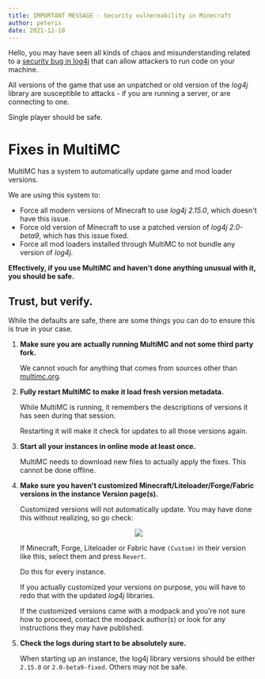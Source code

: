 ```yaml
---
title: IMPORTANT MESSAGE - Security vulnereability in Minecraft
author: peterix
date: 2021-12-10
---
```


Hello, you may have seen all kinds of chaos and misunderstanding related to a [security bug in log4j](https://nvd.nist.gov/vuln/detail/CVE-2021-44228) that can allow attackers to run code on your machine.

All versions of the game that use an unpatched or old version of the *log4j* library are susceptible to attacks - if you are running a server, or are connecting to one.

Single player should be safe.

# Fixes in MultiMC

MultiMC has a system to automatically update game and mod loader versions.

We are using this system to:
- Force all modern versions of Minecraft to use *log4j 2.15.0*, which doesn't have this issue.
- Force old version of Minecraft to use a patched version of *log4j 2.0-beta9*, which has this issue fixed.
- Force all mod loaders installed through MultiMC to not bundle any version of *log4j*.

**Effectively, if you use MultiMC and haven't done anything unusual with it, you should be safe.**

## Trust, but verify.

While the defaults are safe, there are some things you can do to ensure this is true in your case.

1. **Make sure you are actually running MultiMC and not some third party fork.**

    We cannot vouch for anything that comes from sources other than [multimc.org](https://multimc.org).

2. **Fully restart MultiMC to make it load fresh version metadata.**

    While MultiMC is running, it remembers the descriptions of versions it has seen during that session.

    Restarting it will make it check for updates to all those versions again.

3. **Start all your instances in online mode at least once.**

    MultiMC needs to download new files to actually apply the fixes. This cannot be done offline.

4. **Make sure you haven't customized Minecraft/Liteloader/Forge/Fabric versions in the instance Version page(s).**

    Customized versions will not automatically update. You may have done this without realizing, so go check:

    <p align="center">
      <img src="/images/customized_minecraft_version.png" />
    </p>

    If Minecraft, Forge, Liteloader or Fabric have `(Custom)` in their version like this, select them and press `Revert`.

    Do this for every instance.

    If you actually customized your versions on purpose, you will have to redo that with the updated *log4j* libraries.

    If the customized versions came with a modpack and you're not sure how to proceed, contact the modpack author(s) or look for any instructions they may have published.

5. **Check the logs during start to be absolutely sure.**

    When starting up an instance, the log4j library versions should be either `2.15.0` or `2.0-beta9-fixed`. Others may not be safe.
